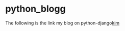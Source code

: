 # python_blogg
The following is the link my blog on python-django[kim](http://127.0.0.1:8000/admin/)
